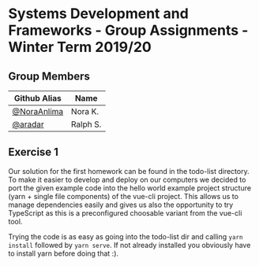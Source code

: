 # Systems Development and Frameworks - Group Assignments - Winter Term 2019/20

## Group Members

| Github Alias                                         | Name         |
| ---------------------------------------------------- | ------------ |
| [@NoraAnlima](https://github.com/NoraAnlima)         | Nora K.      |
| [@aradar](https://github.com/aradar)                 | Ralph S.     |

## Exercise 1
Our solution for the first homework can be found in the todo-list directory. 
To make it easier to develop and deploy on our computers we decided to port
the given example code into the hello world example project structure (yarn + 
single file components) of the vue-cli project. This allows us to manage 
dependencies easily and gives us also the opportunity to try TypeScript as this
is a preconfigured choosable variant from the vue-cli tool.

Trying the code is as easy as going into the todo-list dir and calling 
`yarn install` followed by `yarn serve`. If not already installed you obviously
have to install yarn before doing that :). 